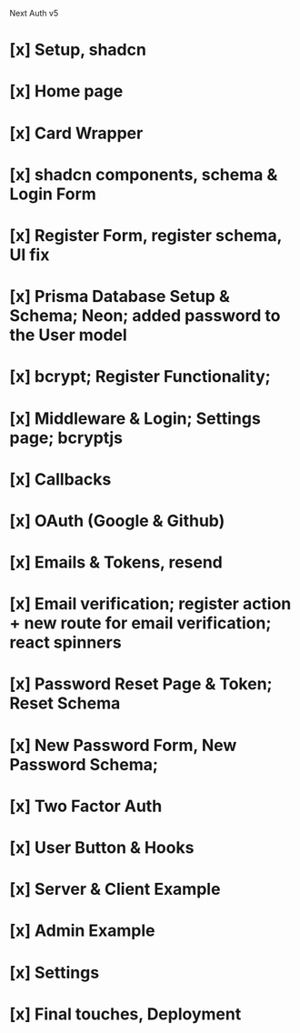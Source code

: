 Next Auth v5

# [x] Setup, shadcn

# [x] Home page

# [x] Card Wrapper

# [x] shadcn components, schema & Login Form

# [x] Register Form, register schema, UI fix

# [x] Prisma Database Setup & Schema; Neon; added password to the User model

# [x] bcrypt; Register Functionality;

# [x] Middleware & Login; Settings page; bcryptjs

# [x] Callbacks

# [x] OAuth (Google & Github)

# [x] Emails & Tokens, resend

# [x] Email verification; register action + new route for email verification; react spinners

# [x] Password Reset Page & Token; Reset Schema

# [x] New Password Form, New Password Schema;

# [x] Two Factor Auth

# [x] User Button & Hooks

# [x] Server & Client Example

# [x] Admin Example

# [x] Settings

# [x] Final touches, Deployment

